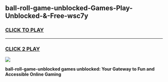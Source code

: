 
## ball-roll-game-unblocked-Games-Play-Unblocked-&-Free-wsc7y
<h3>
<a href="https://premium76.site?title=ball-roll-game-unblocked&ref=24A">CLICK TO PLAY</a></h3>
<hr>

<h3>
<a href="https://premium76.site?title=ball-roll-game-unblocked&ref=24A">CLICK 2 PLAY</a>
  
</h3>

<a href="https://premium76.site?title=ball-roll-game-unblocked&ref=24A"><img src="https://clearcache.store/games.png"></a>


**ball-roll-game-unblocked games unblocked: Your Gateway to Fun and Accessible Online Gaming**
